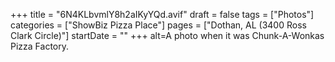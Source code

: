 +++
title = "6N4KLbvmlY8h2aIKyYQd.avif"
draft = false
tags = ["Photos"]
categories = ["ShowBiz Pizza Place"]
pages = ["Dothan, AL (3400 Ross Clark Circle)"]
startDate = ""
+++
alt=A photo when it was Chunk-A-Wonkas Pizza Factory.
